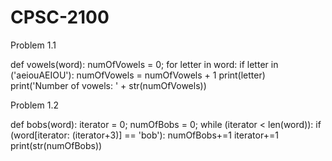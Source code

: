 # CPSC-2100
Problem 1.1

def vowels(word):
    numOfVowels = 0;
    for letter in word:
        if letter in ('aeiouAEIOU'):
            numOfVowels = numOfVowels + 1
            print(letter)
    print('Number of vowels: ' + str(numOfVowels))
    
Problem 1.2

def bobs(word):
    iterator = 0;
    numOfBobs = 0;
    while (iterator < len(word)):
        if (word[iterator: (iterator+3)] == 'bob'):
            numOfBobs+=1
        iterator+=1
    print(str(numOfBobs))
